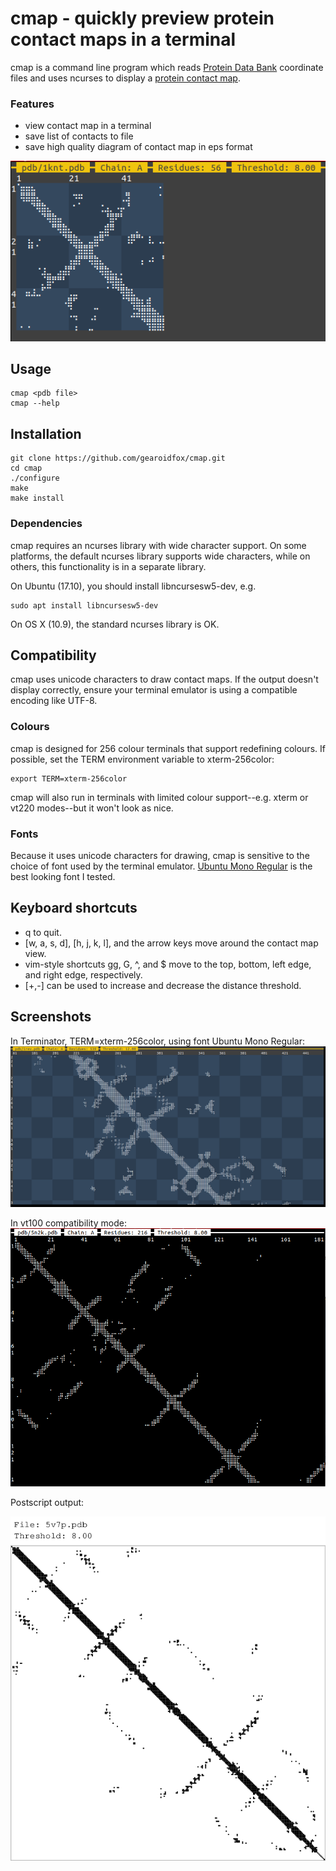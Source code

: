 # cmap - quickly preview protein contact maps in a terminal

cmap is a command line program which reads [Protein Data Bank](http://pdb101.rcsb.org/learn/guide-to-understanding-pdb-data/introduction) coordinate files and uses ncurses to display a [protein contact map](https://en.wikipedia.org/wiki/Protein_contact_map).

### Features

- view contact map in a terminal
- save list of contacts to file
- save high quality diagram of contact map in eps format

![Screenshot](screenshots/screenshot1.png?raw=true)

## Usage

    cmap <pdb file>
    cmap --help

## Installation

    git clone https://github.com/gearoidfox/cmap.git
    cd cmap
    ./configure
    make
    make install

### Dependencies

cmap requires an ncurses library with wide character support. On some platforms, the default ncurses library supports wide characters, while on others, this functionality is in a separate library.

On Ubuntu (17.10), you should install libncursesw5-dev, e.g.

    sudo apt install libncursesw5-dev

On OS X (10.9), the standard ncurses library is OK.

## Compatibility

cmap uses unicode characters to draw contact maps. If the output doesn't display correctly, ensure your terminal emulator is using a compatible encoding like UTF-8. 

### Colours

cmap is designed for 256 colour terminals that support redefining colours. If possible, set the TERM environment variable to xterm-256color:

    export TERM=xterm-256color

cmap will also run in terminals with limited colour support--e.g. xterm or vt220 modes--but it won't look as nice. 

### Fonts

Because it uses unicode characters for drawing, cmap is sensitive to the choice of font used by the terminal emulator. [Ubuntu Mono Regular](https://design.ubuntu.com/font/) is the best looking font I tested.

## Keyboard shortcuts

- q to quit.
- [w, a, s, d], [h, j, k, l], and the arrow keys move around the contact map view.
- vim-style shortcuts gg, G, ^, and $ move to the top, bottom, left edge, and right edge, respectively.
- [+,-] can be used to increase and decrease the distance threshold.

## Screenshots

In Terminator, TERM=xterm-256color, using font Ubuntu Mono Regular:
![Screenshot](screenshots/screenshot2.png?raw=true)

In vt100 compatibility mode:
![Screenshot](screenshots/screenshot3.png?raw=true)

Postscript output:

![Screenshot](screenshots/eps.png?raw=true)
